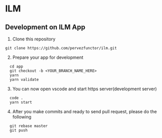 # ILM

## Development on ILM App

1. Clone this repository

`git clone https://github.com/pervezfunctor/ilm.git`

2. Prepare your app for development

```
  cd app
  git checkout -b <YOUR_BRANCH_NAME_HERE>
  yarn
  yarn validate
```

3. You can now open vscode and start https server(development server)

```
  code .
  yarn start
```

4. After you make commits and ready to send pull request, please do the
   following

```
  git rebase master
  git push
```
